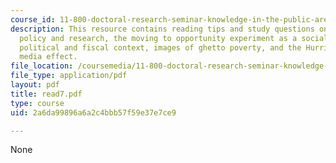 ```yaml
---
course_id: 11-800-doctoral-research-seminar-knowledge-in-the-public-arena-spring-2007
description: This resource contains reading tips and study questions on case of anti-poverty
  policy and research, the moving to opportunity experiment as a social policy case,
  political and fiscal context, images of ghetto poverty, and the Hurricane Katrina
  media effect.
file_location: /coursemedia/11-800-doctoral-research-seminar-knowledge-in-the-public-arena-spring-2007/2a6da99896a6a2c4bbb57f59e37e7ce9_read7.pdf
file_type: application/pdf
layout: pdf
title: read7.pdf
type: course
uid: 2a6da99896a6a2c4bbb57f59e37e7ce9

---
```

None
